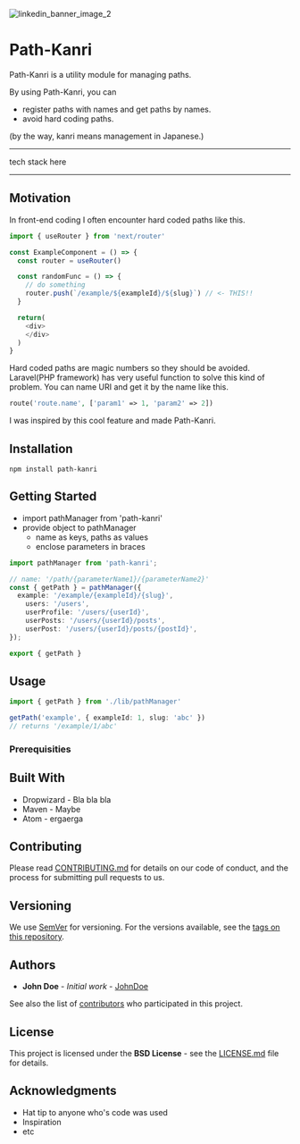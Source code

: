 ![linkedin_banner_image_2](https://user-images.githubusercontent.com/43242050/201691053-6ff17776-77b4-4566-815f-8981b162289a.png)

# Path-Kanri
Path-Kanri is a utility module for managing paths.  

By using Path-Kanri, you can
- register paths with names and get paths by names.
- avoid hard coding paths.

(by the way, kanri means management in Japanese.)

---

tech stack here

---

## Motivation
In front-end coding I often encounter hard coded paths like this.
```typescript
import { useRouter } from 'next/router'

const ExampleComponent = () => {
  const router = useRouter()

  const randomFunc = () => {
    // do something
    router.push(`/example/${exampleId}/${slug}`) // <- THIS!!
  }

  return(
    <div>
    </div>
  )
}
```

Hard coded paths are magic numbers so they should be avoided.  
Laravel(PHP framework) has very useful function to solve this kind of problem. You can name URI and get it by the name like this.
```php
route('route.name', ['param1' => 1, 'param2' => 2])
```
I was inspired by this cool feature and made Path-Kanri.

## Installation
```
npm install path-kanri
```

## Getting Started
- import pathManager from 'path-kanri'
- provide object to pathManager
	- name as keys, paths as values
	- enclose parameters in braces

```typescript
import pathManager from 'path-kanri';

// name: '/path/{parameterName1}/{parameterName2}'
const { getPath } = pathManager({
  example: '/example/{exampleId}/{slug}',
	users: '/users',
	userProfile: '/users/{userId}',
	userPosts: '/users/{userId}/posts',
	userPost: '/users/{userId}/posts/{postId}',
});

export { getPath }
```

## Usage
```typescript
import { getPath } from './lib/pathManager'

getPath('example', { exampleId: 1, slug: 'abc' })
// returns '/example/1/abc'
```

### Prerequisities


## Built With

* Dropwizard - Bla bla bla
* Maven - Maybe
* Atom - ergaerga

## Contributing

Please read [CONTRIBUTING.md](CONTRIBUTING.md) for details on our code of conduct, and the process for submitting pull requests to us.

## Versioning

We use [SemVer](http://semver.org/) for versioning. For the versions available, see the [tags on this repository](https://github.com/your/project/tags). 

## Authors

* **John Doe** - *Initial work* - [JohnDoe](https://github.com/JohnDoe)

See also the list of [contributors](https://github.com/your/project/contributors) who participated in this project.

## License

This project is licensed under the **BSD License** - see the [LICENSE.md](LICENSE.md) file for details.

## Acknowledgments

* Hat tip to anyone who's code was used
* Inspiration
* etc